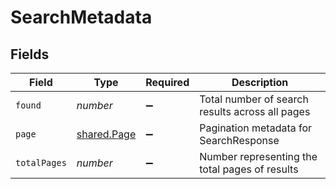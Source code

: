 # SearchMetadata


## Fields

| Field                                           | Type                                            | Required                                        | Description                                     |
| ----------------------------------------------- | ----------------------------------------------- | ----------------------------------------------- | ----------------------------------------------- |
| `found`                                         | *number*                                        | :heavy_minus_sign:                              | Total number of search results across all pages |
| `page`                                          | [shared.Page](../../models/shared/page.md)      | :heavy_minus_sign:                              | Pagination metadata for SearchResponse          |
| `totalPages`                                    | *number*                                        | :heavy_minus_sign:                              | Number representing the total pages of results  |